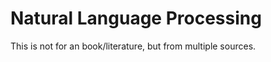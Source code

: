 Natural Language Processing
=============

This is not for an book/literature, but from multiple sources.
